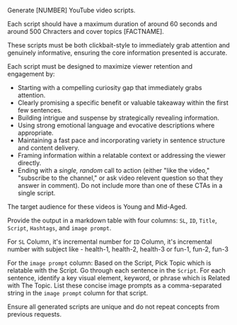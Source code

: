 Generate [NUMBER] YouTube video scripts.

Each script should have a maximum duration of around 60 seconds and around 500 Chracters and cover topics [FACTNAME].

These scripts must be both clickbait-style to immediately grab attention and genuinely informative, ensuring the core information presented is accurate.

Each script must be designed to maximize viewer retention and engagement by:

- Starting with a compelling curiosity gap that immediately grabs attention.
- Clearly promising a specific benefit or valuable takeaway within the first few sentences.
- Building intrigue and suspense by strategically revealing information.
- Using strong emotional language and evocative descriptions where appropriate.
- Maintaining a fast pace and incorporating variety in sentence structure and content delivery.
- Framing information within a relatable context or addressing the viewer directly.
- Ending with a _single, random_ call to action (either "like the video," "subscribe to the channel," or ask video relevent question so that they answer in comment). Do not include more than one of these CTAs in a single script.

The target audience for these videos is Young and Mid-Aged.

Provide the output in a markdown table with four columns: `SL`, `ID`, `Title`, `Script`, `Hashtags`, and `image prompt`.

For `SL` Column, it's incremental number
for `ID` Column, it's incremental number with subject like - health-1, health-2, health-3 or fun-1, fun-2, fun-3

For the `image prompt` column: Based on the Script, Pick Topic which is relatable with the Script. Go through each sentence in the `Script`. For each sentence, identify a key visual element, keyword, or phrase which is Related with The Topic. List these concise image prompts as a comma-separated string in the `image prompt` column for that script.

Ensure all generated scripts are unique and do not repeat concepts from previous requests.

